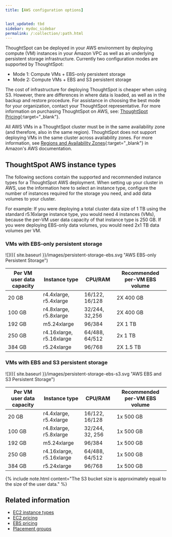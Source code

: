 ```yaml
---
title: [AWS configuration options]


last_updated: tbd
sidebar: mydoc_sidebar
permalink: /:collection/:path.html
---
```

ThoughtSpot can be deployed in your AWS environment by deploying compute (VM) instances in your Amazon VPC as well as an underlying persistent storage infrastructure. Currently two configuration modes are supported by ThoughtSpot:
- Mode 1: Compute VMs + EBS-only persistent storage
- Mode 2: Compute VMs + EBS and S3 persistent storage

The cost of infrastructure for deploying ThoughtSpot is cheaper when using S3. However, there are differences in where data is loaded, as well as in the backup and restore procedure.  For assistance in choosing the best mode for your organization, contact your ThoughtSpot representative. For more information on purchasing ThoughtSpot on AWS, see: [ThoughtSpot Pricing](https://www.thoughtspot.com/pricing){:target="_blank"}.

All AWS VMs in a ThoughtSpot cluster must be in the same availability zone (and therefore, also in the same region). ThoughtSpot does not support deploying VMs in the same cluster across availability zones. For more information, see [Regions and Availability Zones](https://docs.aws.amazon.com/AmazonRDS/latest/UserGuide/Concepts.RegionsAndAvailabilityZones.html){:target="_blank"} in Amazon's AWS documentation.

## ThoughtSpot AWS instance types

The following sections contain the supported and recommended instance types for a ThoughtSpot AWS deployment. When setting up your cluster in AWS, use the information here to select an instance type, configure the number of instances required for the storage you need, and add data volumes to your cluster.

For example: If you were deploying a total cluster data size of 1 TB using the standard r5.16xlarge instance type, you would need 4 instances (VMs), because the per-VM user data capacity of that instance type is 250 GB. If you were deploying EBS-only data volumes, you would need 2x1 TB data volumes per VM.

### VMs with EBS-only persistent storage

![]({{ site.baseurl }}/images/persistent-storage-ebs.svg "AWS EBS-only Persistent Storage")

| Per VM user data capacity | Instance type | CPU/RAM | Recommended per-VM EBS volume |
| --- | --- | --- |--- |
| 20 GB | r4.4xlarge, r5.4xlarge | 16/122, 16/128 | 2X 400 GB |
| 100 GB | r4.8xlarge, r5.8xlarge | 32/244, 32,256 | 2X 400 GB |
| 192 GB | m5.24xlarge | 96/384 | 2X 1 TB |
| 250 GB | r4.16xlarge, r5.16xlarge | 64/488, 64/512 | 2x 1 TB |
| 384 GB | r5.24xlarge | 96/768 | 2X 1.5 TB |

### VMs with EBS and S3 persistent storage

![]({{ site.baseurl }}/images/persistent-storage-ebs-s3.svg "AWS EBS and S3 Persistent Storage")

| Per VM user data capacity | Instance type | CPU/RAM | Recommended per-VM EBS volume |
| --- | --- | --- |--- |
| 20 GB | r4.4xlarge, r5.4xlarge | 16/122, 16/128 | 1x 500 GB |
| 100 GB | r4.8xlarge, r5.8xlarge | 32/244, 32, 256 | 1x 500 GB |
| 192 GB | m5.24xlarge | 96/384 | 1x 500 GB |
| 250 GB | r4.16xlarge, r5.16xlarge | 64/488, 64/512 | 1x 500 GB |
| 384 GB | r5.24xlarge | 96/768 | 1x 500 GB |

{% include note.html content="The S3 bucket size is approximately equal to the size of the user data." %}

## Related information

- [EC2 instance types](https://aws.amazon.com/ec2/instance-types/)
- [EC2 pricing](https://aws.amazon.com/ec2/pricing/)
- [EBS pricing](https://aws.amazon.com/ebs/pricing/)
- [Placement groups](http://docs.aws.amazon.com/AWSEC2/latest/UserGuide/placement-groups.html)
